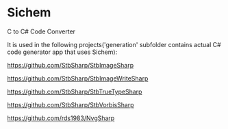 # Sichem
C to C# Code Converter

It is used in the following projects('generation' subfolder contains actual C# code generator app that uses Sichem):

https://github.com/StbSharp/StbImageSharp

https://github.com/StbSharp/StbImageWriteSharp

https://github.com/StbSharp/StbTrueTypeSharp

https://github.com/StbSharp/StbVorbisSharp

https://github.com/rds1983/NvgSharp
